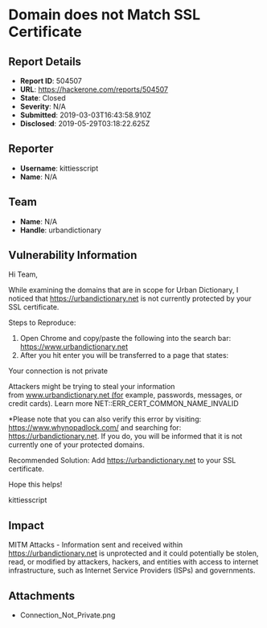 # Domain does not Match SSL Certificate

## Report Details
- **Report ID**: 504507
- **URL**: https://hackerone.com/reports/504507
- **State**: Closed
- **Severity**: N/A
- **Submitted**: 2019-03-03T16:43:58.910Z
- **Disclosed**: 2019-05-29T03:18:22.625Z

## Reporter
- **Username**: kittiesscript
- **Name**: N/A

## Team
- **Name**: N/A
- **Handle**: urbandictionary

## Vulnerability Information
Hi Team,

While examining the domains that are in scope for Urban Dictionary, I noticed that https://urbandictionary.net is not currently protected by your SSL certificate. 


Steps to Reproduce:

1.  Open Chrome and copy/paste the following into the search bar:  https://www.urbandictionary.net    
2.  After you hit enter you will be transferred to a page that states:


Your connection is not private

Attackers might be trying to steal your information from www.urbandictionary.net (for example, passwords, messages, or credit cards). Learn more
NET::ERR_CERT_COMMON_NAME_INVALID


*Please note that you can also verify this error by visiting: https://www.whynopadlock.com/ and searching for: https://urbandictionary.net.  If you do, you will be informed that it is not currently one of your protected domains.


Recommended Solution:  Add https://urbandictionary.net to your SSL certificate.  


Hope this helps!

kittiesscript

## Impact

MITM Attacks - Information sent and received within https://urbandictionary.net is unprotected and it could potentially be stolen, read, or modified by attackers, hackers, and entities with access to internet infrastructure, such as Internet Service Providers (ISPs) and governments.

## Attachments
- Connection_Not_Private.png
